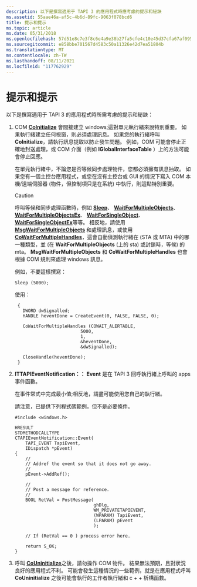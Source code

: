 ```yaml
---
description: 以下是撰寫適用于 TAPI 3 的應用程式時應考慮的提示和秘訣
ms.assetid: 55aae46a-af5c-4b6d-89fc-9063f078bcd6
title: 提示和提示
ms.topic: article
ms.date: 05/31/2018
ms.openlocfilehash: 57d51e8c7e3f8c6e4a9e38b27fa5cfe4c10e45d37cfa67af095d573eea319614
ms.sourcegitcommit: e858bbe701567d4583c50a11326e42d7ea51804b
ms.translationtype: MT
ms.contentlocale: zh-TW
ms.lasthandoff: 08/11/2021
ms.locfileid: "117762929"
---
```

# <a name="hints-and-tips"></a>提示和提示

以下是撰寫適用于 TAPI 3 的應用程式時所需考慮的提示和秘訣：

1.  COM [**CoInitialize**](/windows/desktop/api/objbase/nf-objbase-coinitialize) 會間接建立 windows;這對單元執行緒來說特別重要。 如果執行緒建立任何視窗，則必須處理訊息。 如果您的執行緒呼叫 **CoInitialize**，請執行訊息提取以防止發生問題。 例如，COM 可能會停止正確地封送處理，或 COM 介面（例如 **IGlobalInterfaceTable** ）上的方法可能會停止回應。

    在單元執行緒中，不論您是否等候同步處理物件，您都必須擁有訊息抽取。 如果您有一個主控台應用程式，或您在沒有主控台或 GUI 的情況下寫入 COM 本機/遠端伺服器 (物件，但控制項只是在系統) 中執行，則這點特別重要。

    > [!Caution]  
    > 呼叫等候和同步處理函數時，例如 [**Sleep**](/windows/desktop/api/synchapi/nf-synchapi-sleep)、 [**WaitForMultipleObjects**](/windows/desktop/api/synchapi/nf-synchapi-waitformultipleobjects)、 [**WaitForMultipleObjectsEx**](/windows/desktop/api/synchapi/nf-synchapi-waitformultipleobjectsex)、 [**WaitForSingleObject**](/windows/desktop/api/synchapi/nf-synchapi-waitforsingleobject)、 [**WaitForSingleObjectEx**](/windows/desktop/api/synchapi/nf-synchapi-waitforsingleobjectex)等等。 相反地，請使用 [**MsgWaitForMultipleObjects**](/windows/desktop/api/winuser/nf-winuser-msgwaitformultipleobjects) 和處理訊息，或使用 [**CoWaitForMultipleHandles**](/windows/desktop/api/combaseapi/nf-combaseapi-cowaitformultiplehandles)，這會自動偵測執行緒在 (STA 或 MTA) 中的哪一種類型，並 (在 **WaitForMultipleObjects** (上的 sta) 或封鎖時，等候) 的 mta。 **MsgWaitForMultipleObjects** 和 **CoWaitForMultipleHandles** 也會根據 COM 規則來處理 windows 訊息。

     

    例如，不要這樣撰寫：

    `Sleep (5000);`

    使用︰

    ``` syntax
     {
       DWORD dwSignalled;
       HANDLE heventDone = CreateEvent(0, FALSE, FALSE, 0);

       CoWaitForMultipleHandles (COWAIT_ALERTABLE,
                             5000,
                             1,
                             &heventDone,
                             &dwSignalled);

       CloseHandle(heventDone);
     }
    ```

2.  **ITTAPIEventNotification：： Event** 是在 TAPI 3 回呼執行緒上呼叫的 apps 事件函數。

    在事件常式中完成最小值;相反地，請盡可能使用您自己的執行緒。

    請注意，已提供下列程式碼範例，但不是必要條件。

    ```syntax
    #include <windows.h>

    HRESULT
    STDMETHODCALLTYPE
    CTAPIEventNotification::Event(
        TAPI_EVENT TapiEvent,
        IDispatch *pEvent)
    {
        //
        // Addref the event so that it does not go away.
        //
        pEvent->AddRef();

        //
        // Post a message for reference.
        //
        BOOL RetVal = PostMessage(
                                  ghDlg,
                                  WM_PRIVATETAPIEVENT,
                                  (WPARAM) TapiEvent,
                                  (LPARAM) pEvent
                                  );

        // If (RetVal == 0 ) process error here.

        return S_OK;
    }     
    ```

3.  呼叫 [**CoUninitialize**](/windows/desktop/api/combaseapi/nf-combaseapi-couninitialize)之後，請勿操作 COM 物件。 結果無法預期，且對狀況良好的應用程式不利。 可能會發生這種情況的一些範例，就是在應用程式呼叫 **CoUninitialize** 之後可能會執行的工作者執行緒和 c + + 析構函數。

 

 
